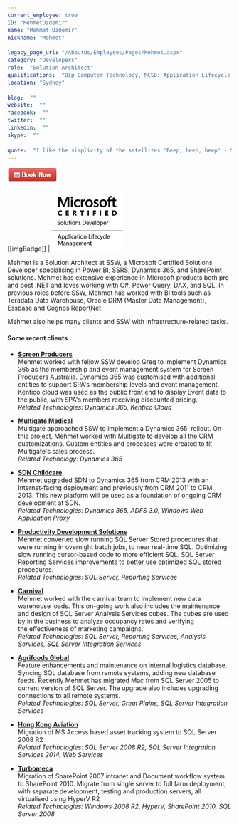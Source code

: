 ```yaml
---
current_employee: true
ID: "MehmetOzdemir"
name: "Mehmet Ozdemir"
nickname: "Mehmet"

legacy_page_url: "/AboutUs/Employees/Pages/Mehmet.aspx"
category: "Developers"
role:  "Solution Architect"
qualifications:  "Dip Computer Technology, MCSD: Application Lifecycle Management"
location: "Sydney"

blog:  ""
website:  ""
facebook:  ""
twitter:  ""
linkedin:  ""
skype:  ""

quote:  "I like the simplicity of the satellites 'Beep, beep, beep' - Sputnik"
---
```


[![BookNow.png](./Images/Bio/BookNow.png)](http://veethere.com/With/MehmetOzdemir) 
  
[[imgBadge]]
| ![](./Images/Bio/MCSD_2013.png) 

Mehmet is a Solution Architect at SSW, a Microsoft Certified Solutions Developer specialising in Power BI, SSRS, Dynamics 365, and SharePoint solutions. Mehmet has extensive experience in Microsoft products both pre and post .NET and loves working with C#, Power Query, DAX, and SQL. In previous roles before SSW, Mehmet has worked with BI tools such as Teradata Data Warehouse, Oracle DRM (Master Data Management), Essbase and Cognos ReportNet.

Mehmet also helps many clients and SSW with infrastructure-related tasks.

#### Some recent clients

* **[Screen Producers](https://www.screenproducers.org.au/)**   
Mehmet worked with fellow SSW develop Greg to implement Dynamics 365 as the membership and event management system for Screen Producers Australia. Dynamics 365 was customised with additional entities to support SPA's membership levels and event management. Kentico cloud was used as the public front end to display Event data to the public, with SPA's members receiving discounted pricing.  
    *Related Technologies: Dynamics 365, Kentico Cloud*

* **[Multigate Medical](https://multigate.com.au/)**  
Multigate approached SSW to implement a Dynamics 365  rollout. On this project, Mehmet worked with Multigate to develop all the CRM customizations. Custom entities and processes were created to fit Multigate's sales process.  
    *Related Technology: Dynamics 365*

* **[SDN Childcare](https://sdn.org.au/)**  
Mehmet upgraded SDN to Dynamics 365 from CRM 2013 with an Internet-facing deployment and previously from CRM 2011 to CRM 2013. This new platform will be used as a foundation of ongoing CRM development at SDN.  
    *Related Technologies: Dynamics 365, ADFS 3.0, Windows Web Application Proxy*

* **[Productivity Development Solutions](https://pdsglobal.com)**  
Mehmet converted slow running SQL Server Stored procedures that were running in overnight batch jobs, to near real-time SQL. Optimizing slow running cursor-based code to more efficient SQL. SQL Server Reporting Services improvements to better use optimized SQL stored procedures.  
    *Related Technologies: SQL Server, Reporting Services*

* **[Carnival](https://carnival.com.au/)**  
Mehmet worked with the carnival team to implement new data warehouse loads. This on-going work also includes the maintenance and design of SQL Server Analysis Services cubes. The cubes are used by in the business to analyze occupancy rates and verifying the effectiveness of marketing campaigns.  
    *Related Technologies: SQL Server, Reporting Services, Analysis Services, SQL Server Integration Services*

* **[Agrifoods Global](http://macanz.com/)**  
Feature enhancements and maintenance on internal logistics database. Syncing SQL database from remote systems, adding new database feeds. Recently Mehmet has migrated Mac from SQL Server 2005 to current version of SQL Server. The upgrade also includes upgrading connections to all remote systems.  
    *Related Technologies: SQL Server, Great Plains, SQL Server Integration Services*

* **[Hong Kong Aviation](http://www.hongkongaviation.com/)**  
 Migration of MS Access based asset tracking system to SQL Server 2008 R2  
    *Related Technologies: SQL Server 2008 R2, SQL Server Integration Services 2014, Web Services*

* **[Turbomeca](http://www.turbomeca.com/)**  
Migration of SharePoint 2007 intranet and Document workflow system to SharePoint 2010. Migrate from single server to full farm deployment; with separate development, testing and production servers, all virtualised using HyperV R2  
    *Related Technologies: Windows 2008 R2, HyperV, SharePoint 2010, SQL Server 2008*
